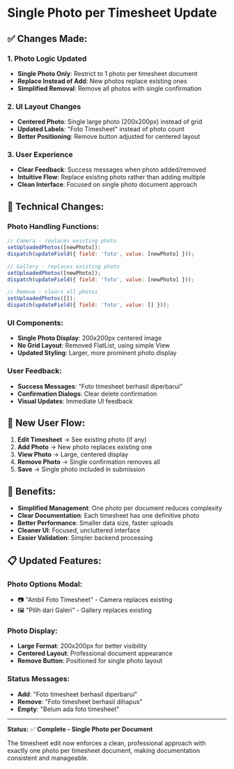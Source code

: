 # Single Photo per Timesheet Update

## ✅ **Changes Made:**

### **1. Photo Logic Updated**
- **Single Photo Only**: Restrict to 1 photo per timesheet document
- **Replace Instead of Add**: New photos replace existing ones
- **Simplified Removal**: Remove all photos with single confirmation

### **2. UI Layout Changes**
- **Centered Photo**: Single large photo (200x200px) instead of grid
- **Updated Labels**: "Foto Timesheet" instead of photo count
- **Better Positioning**: Remove button adjusted for centered layout

### **3. User Experience**
- **Clear Feedback**: Success messages when photo added/removed
- **Intuitive Flow**: Replace existing photo rather than adding multiple
- **Clean Interface**: Focused on single photo document approach

## 🔧 **Technical Changes:**

### **Photo Handling Functions:**
```javascript
// Camera - replaces existing photo
setUploadedPhotos([newPhoto]);
dispatch(updateField({ field: 'foto', value: [newPhoto] }));

// Gallery - replaces existing photo  
setUploadedPhotos([newPhoto]);
dispatch(updateField({ field: 'foto', value: [newPhoto] }));

// Remove - clears all photos
setUploadedPhotos([]);
dispatch(updateField({ field: 'foto', value: [] }));
```

### **UI Components:**
- **Single Photo Display**: 200x200px centered image
- **No Grid Layout**: Removed FlatList, using simple View
- **Updated Styling**: Larger, more prominent photo display

### **User Feedback:**
- **Success Messages**: "Foto timesheet berhasil diperbarui"
- **Confirmation Dialogs**: Clear delete confirmation
- **Visual Updates**: Immediate UI feedback

## 📱 **New User Flow:**

1. **Edit Timesheet** → See existing photo (if any)
2. **Add Photo** → New photo replaces existing one
3. **View Photo** → Large, centered display
4. **Remove Photo** → Single confirmation removes all
5. **Save** → Single photo included in submission

## 🎯 **Benefits:**

- **Simplified Management**: One photo per document reduces complexity
- **Clear Documentation**: Each timesheet has one definitive photo
- **Better Performance**: Smaller data size, faster uploads
- **Cleaner UI**: Focused, uncluttered interface
- **Easier Validation**: Simpler backend processing

## 📋 **Updated Features:**

### **Photo Options Modal:**
- 📷 "Ambil Foto Timesheet" - Camera replaces existing
- 🖼️ "Pilih dari Galeri" - Gallery replaces existing

### **Photo Display:**
- **Large Format**: 200x200px for better visibility
- **Centered Layout**: Professional document appearance
- **Remove Button**: Positioned for single photo layout

### **Status Messages:**
- **Add**: "Foto timesheet berhasil diperbarui"
- **Remove**: "Foto timesheet berhasil dihapus"
- **Empty**: "Belum ada foto timesheet"

---

**Status:** ✅ **Complete - Single Photo per Document**

The timesheet edit now enforces a clean, professional approach with exactly one photo per timesheet document, making documentation consistent and manageable.